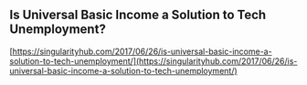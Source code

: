 ## Is Universal Basic Income a Solution to Tech Unemployment?
  
  [https://singularityhub.com/2017/06/26/is-universal-basic-income-a-solution-to-tech-unemployment/](https://singularityhub.com/2017/06/26/is-universal-basic-income-a-solution-to-tech-unemployment/)